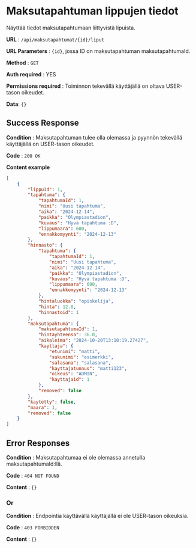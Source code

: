 # Maksutapahtuman lippujen tiedot

Näyttää tiedot maksutapahtumaan liittyvistä lipuista.

**URL** : `/api/maksutapahtumat/{id}/liput`

**URL Parameters** : `{id}`, jossa ID on maksutapahtuman maksutapahtumaId.

**Method** : `GET`

**Auth required** : YES

**Permissions required** : Toiminnon tekevällä käyttäjällä on oltava USER-tason oikeudet. 

**Data**: `{}`

## Success Response

**Condition** : Maksutapahtuman tulee olla olemassa ja pyynnön tekevällä käyttäjällä on USER-tason oikeudet.

**Code** : `200 OK`

**Content example**

```json
[
    {
        "lippuId": 1,
        "tapahtuma": {
            "tapahtumaId": 1,
            "nimi": "Uusi tapahtuma",
            "aika": "2024-12-14",
            "paikka": "Olympiastadion",
            "kuvaus": "Hyvä tapahtuma :D",
            "lippumaara": 600,
            "ennakkomyynti": "2024-12-13"
        },
        "hinnasto": {
            "tapahtuma": {
                "tapahtumaId": 1,
                "nimi": "Uusi tapahtuma",
                "aika": "2024-12-14",
                "paikka": "Olympiastadion",
                "kuvaus": "Hyvä tapahtuma :D",
                "lippumaara": 600,
                "ennakkomyynti": "2024-12-13"
            },
            "hintaluokka": "opiskelija",
            "hinta": 12.0,
            "hinnastoid": 1
        },
        "maksutapahtuma": {
            "maksutapahtumaId": 1,
            "hintayhteensa": 36.0,
            "aikaleima": "2024-10-20T13:10:19.27427",
            "kayttaja": {
                "etunimi": "matti",
                "sukunimi": "esimerkki",
                "salasana": "salasana",
                "kayttajatunnus": "matti123",
                "oikeus": "ADMIN",
                "kayttajaid": 1
            },
            "removed": false
        },
        "kaytetty": false,
        "maara": 1,
        "removed": false
    }
]
```

## Error Responses

**Condition** : Maksutapahtumaa ei ole olemassa annetulla maksutapahtumaId:llä.

**Code** : `404 NOT FOUND`

**Content** : `{}`

### Or

**Condition** : Endpointia käyttävällä käyttäjällä ei ole USER-tason oikeuksia.

**Code** : `403 FORBIDDEN`

**Content** : `{}`